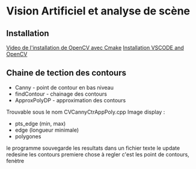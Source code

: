 # Vision Artificiel et analyse de scène

## Installation

[Video de l'installation de OpenCV avec Cmake](https://youtu.be/EqoH3gspQGg)
[Installation VSCODE and OpenCV](https://youtu.be/HQJlsmIUXOQ)

## Chaine de tection des contours

- Canny - point de contour en bas niveau
- findContour - chainage des contours
- ApproxPolyDP - approximation des contours

Trouvable sous le nom CVCannyCtrAppPoly.cpp
Image display :

- pts_edge (min, max)
- edge (longueur minimale)
- polygones

le programme souvegarde les resultats dans un fichier texte
le update redesine les contours
premiere chose à regler c'est les point de contours, fenètre

